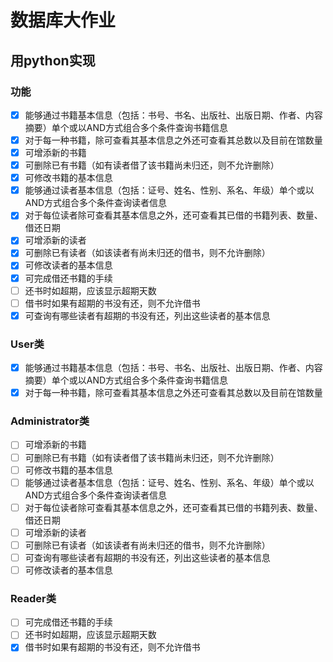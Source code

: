 # 数据库大作业

## 用python实现

### 功能
- [x] 能够通过书籍基本信息（包括：书号、书名、出版社、出版日期、作者、内容摘要）单个或以AND方式组合多个条件查询书籍信息
- [x] 对于每一种书籍，除可查看其基本信息之外还可查看其总数以及目前在馆数量  
- [x] 可增添新的书籍  
- [x] 可删除已有书籍（如有读者借了该书籍尚未归还，则不允许删除）  
- [x] 可修改书籍的基本信息  
- [x] 能够通过读者基本信息（包括：证号、姓名、性别、系名、年级）单个或以AND方式组合多个条件查询读者信息  
- [x] 对于每位读者除可查看其基本信息之外，还可查看其已借的书籍列表、数量、借还日期  
- [x] 可增添新的读者  
- [x] 可删除已有读者（如该读者有尚未归还的借书，则不允许删除）  
- [x] 可修改读者的基本信息  
- [x] 可完成借还书籍的手续  
- [ ] 还书时如超期，应该显示超期天数  
- [ ] 借书时如果有超期的书没有还，则不允许借书  
- [x] 可查询有哪些读者有超期的书没有还，列出这些读者的基本信息  

### User类
- [x] 能够通过书籍基本信息（包括：书号、书名、出版社、出版日期、作者、内容摘要）单个或以AND方式组合多个条件查询书籍信息
- [x] 对于每一种书籍，除可查看其基本信息之外还可查看其总数以及目前在馆数量
### Administrator类
- [ ] 可增添新的书籍  
- [ ] 可删除已有书籍（如有读者借了该书籍尚未归还，则不允许删除）  
- [ ] 可修改书籍的基本信息  
- [ ] 能够通过读者基本信息（包括：证号、姓名、性别、系名、年级）单个或以AND方式组合多个条件查询读者信息  
- [ ] 对于每位读者除可查看其基本信息之外，还可查看其已借的书籍列表、数量、借还日期  
- [ ] 可增添新的读者  
- [ ] 可删除已有读者（如该读者有尚未归还的借书，则不允许删除）
- [ ] 可查询有哪些读者有超期的书没有还，列出这些读者的基本信息
- [ ] 可修改读者的基本信息
### Reader类
- [ ] 可完成借还书籍的手续  
- [ ] 还书时如超期，应该显示超期天数  
- [x] 借书时如果有超期的书没有还，则不允许借书   
